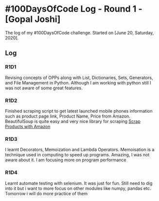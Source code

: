 # #100DaysOfCode Log - Round 1 - [Gopal Joshi]

The log of my #100DaysOfCode challenge. Started on [June 20, Saturday, 2020].

## Log

### R1D1 
Revising concepts of OPPs along with List, Dictionaries, Sets, Generators, and File Management in Python. Although I am working with python still I was not aware of some great features.

### R1D2
Finished scraping script to get latest launched mobile phones information such as product page link, Product Name, Price from Amazon. BeautifulSoup is quite easy and very nice library for scraping
[Scrap Products with Amazon](https://gist.github.com/spjoshis/47587ec13f9eab12fb63c4a2606dfbed)

### R1D3
I learnt Decorators, Memoization and Lambda Operators. Memoisation is a technique used in computing to speed up programs. Amazing, I was not aware about it. I am focusing more on program performance

### R1D4
Learnt automate testing with selenium. It was just for fun. Still need to dig into it but i want to more focus on other modules like numpy, pandas etc. Tomorrow i will do more practice of them

